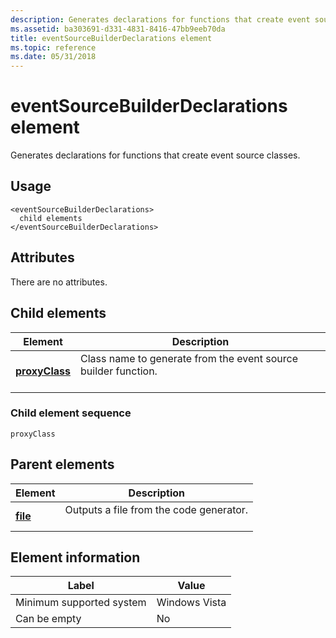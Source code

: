 ```yaml
---
description: Generates declarations for functions that create event source classes.
ms.assetid: ba303691-d331-4831-8416-47bb9eeb70da
title: eventSourceBuilderDeclarations element
ms.topic: reference
ms.date: 05/31/2018
---
```


# eventSourceBuilderDeclarations element

Generates declarations for functions that create event source classes.

## Usage

``` syntax
<eventSourceBuilderDeclarations>
  child elements
</eventSourceBuilderDeclarations>
```

## Attributes

There are no attributes.

## Child elements



| Element                                     | Description                                                                           |
|---------------------------------------------|---------------------------------------------------------------------------------------|
| [**proxyClass**](proxyclass.md)<br/> | Class name to generate from the event source builder function.<br/> <br/> |



### Child element sequence

``` syntax
proxyClass
```

## Parent elements



| Element                         | Description                                                    |
|---------------------------------|----------------------------------------------------------------|
| [**file**](file.md)<br/> | Outputs a file from the code generator.<br/> <br/> |



## Element information



| Label | Value |
|-------------------------------------|---------------|
| Minimum supported system<br/> | Windows Vista |
| Can be empty                        | No            |



 

 




